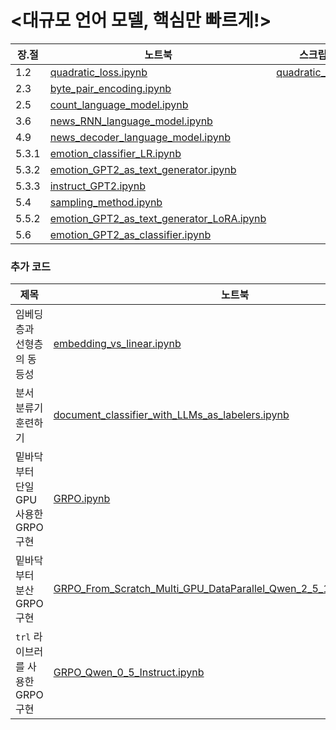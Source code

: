 # <대규모 언어 모델, 핵심만 빠르게!>

| 장.절 | 노트북 | 스크립트 |
|--|--|--|
| 1.2 | [quadratic_loss.ipynb](quadratic_loss.ipynb) | [quadratic_loss.py](quadratic_loss.py) |
| 2.3 | [byte_pair_encoding.ipynb](byte_pair_encoding.ipynb) ||
| 2.5 | [count_language_model.ipynb](count_language_model.ipynb) ||
| 3.6 | [news_RNN_language_model.ipynb](news_RNN_language_model.ipynb) ||
| 4.9 | [news_decoder_language_model.ipynb](news_decoder_language_model.ipynb) ||
| 5.3.1 | [emotion_classifier_LR.ipynb](emotion_classifier_LR.ipynb) ||
| 5.3.2 | [emotion_GPT2_as_text_generator.ipynb](emotion_GPT2_as_text_generator.ipynb) ||
| 5.3.3 | [instruct_GPT2.ipynb](instruct_GPT2.ipynb) ||
| 5.4 | [sampling_method.ipynb](sampling_method.ipynb) ||
| 5.5.2 | [emotion_GPT2_as_text_generator_LoRA.ipynb](emotion_GPT2_as_text_generator_LoRA.ipynb) ||
| 5.6 | [emotion_GPT2_as_classifier.ipynb](emotion_GPT2_as_classifier.ipynb) ||

### 추가 코드
| 제목 | 노트북 |
|--|--|
| 임베딩 층과 선형층의 동등성 | [embedding_vs_linear.ipynb](embedding_vs_linear.ipynb) |
| 분서 분류기 훈련하기 | [document_classifier_with_LLMs_as_labelers.ipynb](document_classifier_with_LLMs_as_labelers.ipynb) |
| 밑바닥부터 단일 GPU 사용한 GRPO 구현 | [GRPO.ipynb](GRPO.ipynb) | 
| 밑바닥부터 분산 GRPO 구현 | [GRPO_From_Scratch_Multi_GPU_DataParallel_Qwen_2_5_1_5B_Instruct.ipynb](GRPO_From_Scratch_Multi_GPU_DataParallel_Qwen_2_5_1_5B_Instruct.ipynb) |
| `trl` 라이브러를 사용한 GRPO 구현 | [GRPO_Qwen_0_5_Instruct.ipynb](GRPO_Qwen_0_5_Instruct.ipynb) |

